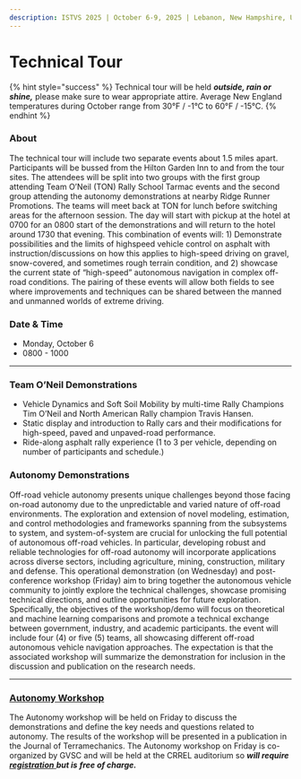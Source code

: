 ```yaml
---
description: ISTVS 2025 | October 6-9, 2025 | Lebanon, New Hampshire, USA
---
```


# Technical Tour

{% hint style="success" %}
Technical tour will be held _**outside, rain or shine,**_ please make sure to wear appropriate attire. Average New England temperatures during October range from 30°F / -1°C to 60°F / -15°C.
{% endhint %}

### About

The technical tour will include two separate events about 1.5 miles apart. Participants will be bussed from the Hilton Garden Inn to and from the tour sites. The attendees will be split into two groups with the first group attending Team O’Neil (TON) Rally School Tarmac events and the second group attending the autonomy demonstrations at nearby Ridge Runner Promotions. The teams will meet back at TON for lunch before switching areas for the afternoon session. The day will start with pickup at the hotel at 0700 for an 0800 start of the demonstrations and will return to the hotel around 1730 that evening. This combination of events will: 1) Demonstrate possibilities and the limits of highspeed vehicle control on asphalt with instruction/discussions on how this applies to high-speed driving on gravel, snow-covered, and sometimes rough terrain condition, and 2) showcase the current state of “high-speed” autonomous navigation in complex off-road conditions. The pairing of these events will allow both fields to see where improvements and techniques can be shared between the manned and unmanned worlds of extreme driving.

### Date & Time

* Monday, October 6
* 0800 - 1000

***

### Team O’Neil Demonstrations

* Vehicle Dynamics and Soft Soil Mobility by multi-time Rally Champions Tim O’Neil and North American Rally champion Travis Hansen.
* Static display and introduction to Rally cars and their modifications for high-speed, paved and unpaved-road performance.
* Ride-along asphalt rally experience (1 to 3 per vehicle, depending on number of participants and schedule.)

### Autonomy Demonstrations

Off-road vehicle autonomy presents unique challenges beyond those facing on-road autonomy due to the unpredictable and varied nature of off-road environments. The exploration and extension of novel modeling, estimation, and control methodologies and frameworks spanning from the subsystems to system, and system-of-system are crucial for unlocking the full potential of autonomous off-road vehicles. In particular, developing robust and reliable technologies for off-road autonomy will incorporate applications across diverse sectors, including agriculture, mining, construction, military and defense. This operational demonstration (on Wednesday) and post-conference workshop (Friday) aim to bring together the autonomous vehicle community to jointly explore the technical challenges, showcase promising technical directions, and outline opportunities for future exploration. Specifically, the objectives of the workshop/demo will focus on theoretical and machine learning comparisons and promote a technical exchange between government, industry, and academic participants. the event will include four (4) or five (5) teams, all showcasing different off-road autonomous vehicle navigation approaches. The expectation is that the associated workshop will summarize the demonstration for inclusion in the discussion and publication on the research needs.

***

### [Autonomy Workshop](post-conference-events.md#post-conference-autonomy-workshop) <a href="#autonomy-workshop" id="autonomy-workshop"></a>

The Autonomy workshop will be held on Friday to discuss the demonstrations and define the key needs and questions related to autonomy. The results of the workshop will be presented in a publication in the Journal of Terramechanics. The Autonomy workshop on Friday is co-organized by GVSC and will be held at the CRREL auditorium so _**will require**_ [_**registration**_ ](../registration.md)_**but is**_ _**free of charge.**_
